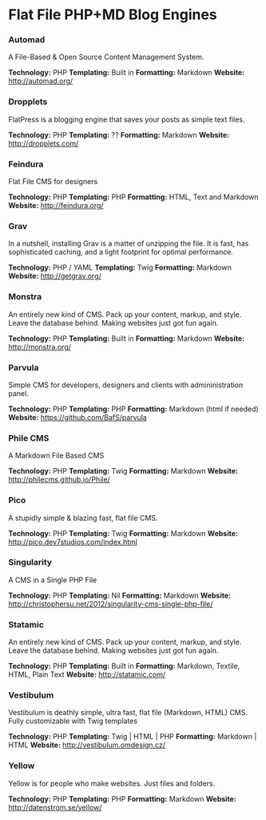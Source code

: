 Flat File PHP+MD Blog Engines 
=============================

### Automad

A File-Based & Open Source Content Management System.

**Technology:** PHP
**Templating:** Built in
**Formatting:** Markdown
**Website:** http://automad.org/

### Dropplets

FlatPress is a blogging engine that saves your posts as simple text files.

**Technology:** PHP
**Templating:** ??
**Formatting:** Markdown
**Website:** http://dropplets.com/

### Feindura

Flat File CMS for designers

**Technology:** PHP 
**Templating:** PHP
**Formatting:** HTML, Text and Markdown
**Website:** http://feindura.org/

### Grav

In a nutshell, installing Grav is a matter of unzipping the file. It is fast, has sophisticated caching, and a light footprint for optimal performance. 

**Technology:** PHP / YAML
**Templating:** Twig
**Formatting:** Markdown
**Website:** http://getgrav.org/

### Monstra

An entirely new kind of CMS. Pack up your content, markup, and style. Leave the database behind. Making websites just got fun again.

**Technology:** PHP
**Templating:** Built in
**Formatting:** Markdown
**Website:** http://monstra.org/

### Parvula

Simple CMS for developers, designers and clients with admininistration panel.

**Technology:** PHP 
**Templating:** PHP
**Formatting:** Markdown (html if needed)
**Website:** https://github.com/BafS/parvula

### Phile CMS

A Markdown File Based CMS

**Technology:** PHP 
**Templating:** Twig
**Formatting:** Markdown
**Website:** http://philecms.github.io/Phile/

### Pico

A stupidly simple & blazing fast, flat file CMS. 

**Technology:** PHP
**Templating:** Twig
**Formatting:** Markdown
**Website:** http://pico.dev7studios.com/index.html

### Singularity

A CMS in a Single PHP File

**Technology:** PHP 
**Templating:** Nil
**Formatting:** Markdown
**Website:** http://christophersu.net/2012/singularity-cms-single-php-file/

### Statamic

An entirely new kind of CMS. Pack up your content, markup, and style. Leave the database behind. Making websites just got fun again.

**Technology:** PHP
**Templating:** Built in
**Formatting:** Markdown, Textile, HTML, Plain Text
**Website:** http://statamic.com/

### Vestibulum

Vestibulum is deathly simple, ultra fast, flat file (Markdown, HTML) CMS. Fully customizable with Twig templates

**Technology:** PHP
**Templating:** Twig | HTML | PHP
**Formatting:** Markdown | HTML
**Website:** http://vestibulum.omdesign.cz/

### Yellow

Yellow is for people who make websites. Just files and folders.

**Technology:** PHP
**Templating:** PHP
**Formatting:** Markdown
**Website:** http://datenstrom.se/yellow/

